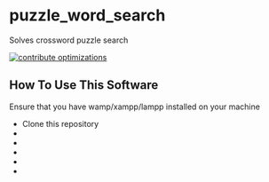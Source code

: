# puzzle_word_search
Solves crossword puzzle search

[![contribute optimizations](https://img.shields.io/badge/contributions-welcome-brightgreen.svg?style=flat)](https://github.com/Mastersam07/puzzle_word_search/issues)

## How To Use This Software
Ensure that you have wamp/xampp/lampp installed on your machine

* Clone this repository
* 
* 
* 
* 
* 

